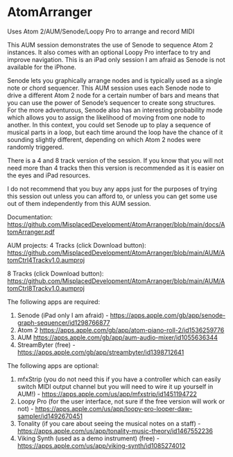 # AtomArranger
Uses Atom 2/AUM/Senode/Loopy Pro to arrange and record MIDI

This AUM session demonstrates the use of Senode to sequence Atom 2 instances.  It also comes with an optional Loopy Pro interface to try and improve navigation.  This is an iPad only session I am afraid as Senode is not available for the iPhone.

Senode lets you graphically arrange nodes and is typically used as a single note or chord sequencer.  This AUM session uses each Senode node to drive a different Atom 2 node for a certain number of bars and means that you can use the power of Senode’s sequencer to create song structures.  For the more adventurous, Senode also has an interesting probability mode which allows you to assign the likelihood of moving from one node to another.  In this context, you could set Senode up to play a sequence of musical parts in a loop, but each time around the loop have the chance of it sounding slightly different, depending on which Atom 2 nodes were randomly triggered.

There is a 4 and 8 track version of the session.  If you know that you will not need more than 4 tracks then this version is recommended as it is easier on the eyes and iPad resources.

I do not recommend that you buy any apps just for the purposes of trying this session out unless you can afford to, or unless you can get some use out of them independently from this AUM session.

Documentation:
https://github.com/MisplacedDevelopment/AtomArranger/blob/main/docs/AtomArranger.pdf

AUM projects:
4 Tracks (click Download button):
https://github.com/MisplacedDevelopment/AtomArranger/blob/main/AUM/AtomCtrl4Trackv1.0.aumproj

8 Tracks (click Download button):
https://github.com/MisplacedDevelopment/AtomArranger/blob/main/AUM/AtomCtrl8Trackv1.0.aumproj

The following apps are required:

1. Senode (iPad only I am afraid) - https://apps.apple.com/gb/app/senode-graph-sequencer/id1298766877 
2. Atom 2 https://apps.apple.com/gb/app/atom-piano-roll-2/id1536259776
3. AUM https://apps.apple.com/gb/app/aum-audio-mixer/id1055636344
4. StreamByter (free) - https://apps.apple.com/gb/app/streambyter/id1398712641

The following apps are optional:

1. mfxStrip (you do not need this if you have a controller which can easily switch MIDI output channel but you will need to wire it up yourself in AUM!) - https://apps.apple.com/us/app/mfxstrip/id1451194722
2. Loopy Pro (for the user interface, not sure if the free version will work or not) - https://apps.apple.com/us/app/loopy-pro-looper-daw-sampler/id1492670451
3. Tonality (if you care about seeing the musical notes on a staff) - https://apps.apple.com/us/app/tonality-music-theory/id1467552236
4. Viking Synth (used as a demo instrument) (free) - https://apps.apple.com/us/app/viking-synth/id1085274012

